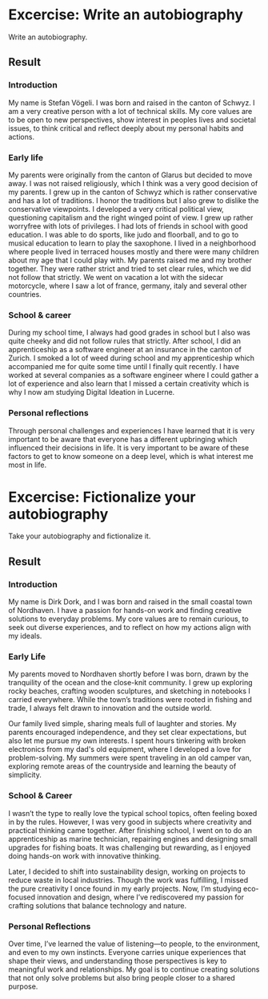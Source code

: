 # Excercise: Write an autobiography
Write an autobiography.

## Result

### Introduction
My name is Stefan Vögeli. I was born and raised in the canton of Schwyz. I am a very creative person with a lot of technical skills. My core values are to be open to new perspectives, show interest in peoples lives and societal issues, to think critical and reflect deeply about my personal habits and actions.

### Early life
My parents were originally from the canton of Glarus but decided to move away. I was not raised religiously, which I think was a very good decision of my parents. I grew up in the canton of Schwyz which is rather conservative and has a lot of traditions. I honor the traditions but I also grew to dislike the conservative viewpoints. I developed a very critical political view, questioning capitalism and the right winged point of view. I grew up rather worryfree with lots of privileges. I had lots of friends in school with good education. I was able to do sports, like judo and floorball, and to go to musical education to learn to play the saxophone. I lived in a neighborhood where people lived in terraced houses mostly and there were many children about my age that I could play with. My parents raised me and my brother together. They were rather strict and tried to set clear rules, which we did not follow that strictly. We went on vacation a lot with the sidecar motorcycle, where I saw a lot of france, germany, italy and several other countries.

### School & career
During my school time, I always had good grades in school but I also was quite cheeky and did not follow rules that strictly. After school, I did an apprenticeship as a software engineer at an insurance in the canton of Zurich. I smoked a lot of weed during school and my apprenticeship which accompanied me for quite some time until I finally quit recently. I have worked at several companies as a software engineer where I could gather a lot of experience and also learn that I missed a certain creativity which is why I now am studying Digital Ideation in Lucerne.

### Personal reflections
Through personal challenges and experiences I have learned that it is very important to be aware that everyone has a different upbringing which influenced their decisions in life. It is very important to be aware of these factors to get to know someone on a deep level, which is what interest me most in life.

# Excercise: Fictionalize your autobiography
Take your autobiography and fictionalize it.

## Result

### Introduction
My name is Dirk Dork, and I was born and raised in the small coastal town of Nordhaven. I have a passion for hands-on work and finding creative solutions to everyday problems. My core values are to remain curious, to seek out diverse experiences, and to reflect on how my actions align with my ideals.

### Early Life
My parents moved to Nordhaven shortly before I was born, drawn by the tranquility of the ocean and the close-knit community. I grew up exploring rocky beaches, crafting wooden sculptures, and sketching in notebooks I carried everywhere. While the town’s traditions were rooted in fishing and trade, I always felt drawn to innovation and the outside world.

Our family lived simple, sharing meals full of laughter and stories. My parents encouraged independence, and they set clear expectations, but also let me pursue my own interests. I spent hours tinkering with broken electronics from my dad's old equipment, where I developed a love for problem-solving. My summers were spent traveling in an old camper van, exploring remote areas of the countryside and learning the beauty of simplicity.

### School & Career
I wasn’t the type to really love the typical school topics, often feeling boxed in by the rules. However, I was very good in subjects where creativity and practical thinking came together. After finishing school, I went on to do an apprenticeship as marine technician, repairing engines and designing small upgrades for fishing boats. It was challenging but rewarding, as I enjoyed doing hands-on work with innovative thinking.

Later, I decided to shift into sustainability design, working on projects to reduce waste in local industries. Though the work was fulfilling, I missed the pure creativity I once found in my early projects. Now, I’m studying eco-focused innovation and design, where I’ve rediscovered my passion for crafting solutions that balance technology and nature.

### Personal Reflections
Over time, I’ve learned the value of listening—to people, to the environment, and even to my own instincts. Everyone carries unique experiences that shape their views, and understanding those perspectives is key to meaningful work and relationships. My goal is to continue creating solutions that not only solve problems but also bring people closer to a shared purpose.
